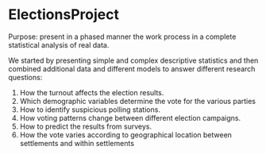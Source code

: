 # ElectionsProject

Purpose: present in a phased manner the work process in a complete statistical analysis of real data.

We started by presenting simple and complex descriptive statistics and then combined additional data and different models to answer different research questions:
1. How the turnout affects the election results.
2. Which demographic variables determine the vote for the various parties
3. How to identify suspicious polling stations.
4. How voting patterns change between different election campaigns.
5. How to predict the results from surveys.
6. How the vote varies according to geographical location between settlements and within settlements
